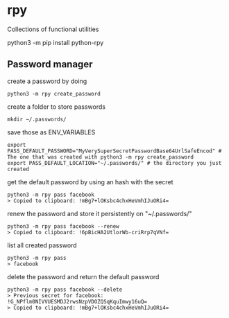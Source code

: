 # rpy
Collections of functional utilities

python3 -m pip install python-rpy

## Password manager

create a password by doing

`python3 -m rpy create_password`

create a folder to store passwords

`mkdir ~/.passwords/`

save those as ENV_VARIABLES

```
export PASS_DEFAULT_PASSWORD="MyVerySuperSecretPasswordBase64UrlSafeEncod" # The one that was created with python3 -m rpy create_password
export PASS_DEFAULT_LOCATION="~/.passwords/" # the directory you just created
```

get the default password by using an hash with the secret

```
python3 -m rpy pass facebook
> Copied to clipboard: !mBg7+lOKsbc4chxHeVmhIJuORi4=
```

renew the password and store it persistently on "~/.passwords/"
```
python3 -m rpy pass facebook --renew
> Copied to clipboard: !6pBicHA2UtlorWb-criRrp7qVNf=
```

list all created password
```
python3 -m rpy pass
> facebook
```

delete the password and return the default password
```
python3 -m rpy pass facebook --delete
> Previous secret for facebook: !G_NPflm0NIVVUESMDJ2rwsNzpVDOZQSqKquImwy16uQ=
> Copied to clipboard: !mBg7+lOKsbc4chxHeVmhIJuORi4=
```

